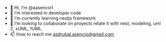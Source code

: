 - 👋 Hi, I’m @aasencio1
- 👀 I’m interested in developer code
- 🌱 I’m currently learning nestjs framework  
- 💞️ I’m looking to collaborate on proyects relate it with nest, modeling, uml 2, xUML, fUML. 
- 📫 How to reach me asdrubal.asencio@gmail.com

<!---
aasencio1/aasencio1 is a ✨ special ✨ repository because its `README.md` (this file) appears on your GitHub profile.
You can click the Preview link to take a look at your changes.
--->
